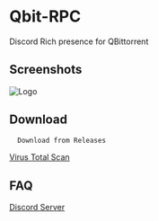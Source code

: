 # Qbit-RPC
Discord Rich presence for QBittorrent


## Screenshots

![Logo]()

## Download

```bash
  Download from Releases
```


[Virus Total Scan]()

## FAQ

[Discord Server](https://discord.gg/37uTqAhkms)
